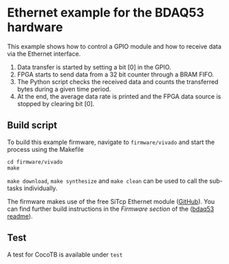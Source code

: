 # Ethernet example for the BDAQ53 hardware
This example shows how to control a GPIO module and how to receive data via the Ethernet interface.
1. Data transfer is started by setting a bit [0] in the GPIO.
2. FPGA starts to send data from a 32 bit counter through a BRAM FIFO.
3. The Python script checks the received data and counts the transferred bytes during a given time period.
4. At the end, the average data rate is printed and the FPGA data source is stopped by clearing bit [0].
 
## Build script
To build this example firmware, navigate to `firmware/vivado` and start the process using the Makefile 
```terminal
cd firmware/vivado
make
```
`make download`, `make synthesize` and `make clean` can be used to call the sub-tasks individually.

The firmware makes use of the free SiTcp Ethernet module ([GitHub][url1]).
You can find further build instructions in the *Firmware section* of the ([bdaq53 readme][url2]).

[url1]: https://github.com/BeeBeansTechnologies/SiTCP_Netlist_for_Kintex7
[url2]: https://gitlab.cern.ch/silab/bdaq53#firmware

## Test
A test for CocoTB is available under `test`